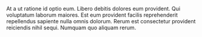 At a ut ratione id optio eum. Libero debitis dolores eum provident. Qui voluptatum laborum maiores. Est eum provident facilis reprehenderit repellendus sapiente nulla omnis dolorum. Rerum est consectetur provident reiciendis nihil sequi. Numquam quo aliquam rerum.